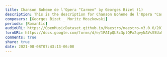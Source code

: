 ```yaml
---
title: Chanson Boheme de l'Opera "Carmen" by Georges Bizet (1)
description: This is the description for Chanson Boheme de l'Opera "Carmen" by Georges Bizet by Georges Bizet _ Moritz Moszkowski
composers: [Georges Bizet _ Moritz Moszkowski]
periods: [Romantic]
audioURL: https://OpenMusicDataset.github.io/Maestro/maestro-v3.0.0/2017/MIDI-Unprocessed_058_PIANO058_MID--AUDIO-split_07-07-17_Piano-e_2-02_wav--5.midi
formURL: https://docs.google.com/forms/d/e/1FAIpQLSc3plQPx2qeyNAVsS5UaSNimKP6ocoJgBgHG4JXHRU2VwWZgw/viewform
comments: true
share: true
date: 2021-08-08T07:43:13-06:00
---
```

